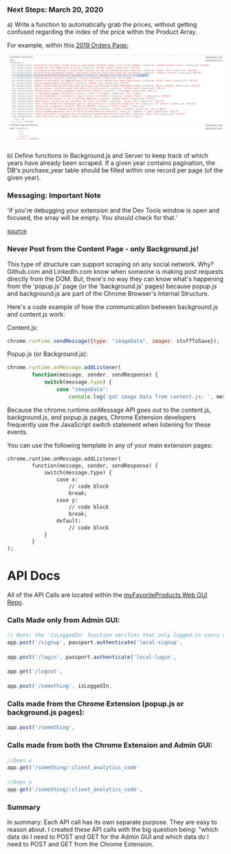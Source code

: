 <h3>Next Steps: March 20, 2020</h3>

a) Write a function to automatically grab the prices, without getting confused regarding the index of the price within the Product Array.

For example, within this <a href="https://www.amazon.com/gp/your-account/order-history?opt=ab&digitalOrders=1&unifiedOrders=1&returnTo=&orderFilter=year-2019">2019 Orders Page:</a>

<img src="img/get_price_function.png">

b) Define functions in Background.js and Server to keep track of which years have already been scraped. If a given year contains pagination, the DB's purchase_year table should be filled within one record per page (of the given year).

<h3>Messaging: Important Note</h3>

'if you're debugging your extension and the Dev Tools window is open and focused, the array will be empty. You should check for that.'

<a href='https://stackoverflow.com/questions/29681477/background-script-messaging-with-javascript'>source</a>

<h3>Never Post from the Content Page - only Background.js!</h3>

This type of structure can support scraping on any social network. Why? Github.com and LinkedIn.com know when someone is making post requests directly from the DOM. But, there's no way they can know what's happening from the 'popup.js' page (or the 'background.js' pages) because popup.js and background.js are part of the Chrome Browser's Internal Structure.

Here's a code example of how the communication between background.js and content.js work:


Content.js:
```javascript
chrome.runtime.sendMessage({type: "imageData", images: stuffToSave});
```

Popup.js (or Background.js):
```javascript
chrome.runtime.onMessage.addListener(
        function(message, sender, sendResponse) {
            switch(message.type) {
                case "imageData":
                    console.log('got image Data from content.js: ', message)

```


Because the chrome.runtime.onMessage API goes out to the content.js, background.js, and popup.js pages, Chrome Extension developers frequently use the JavaScript switch statement when listening for these events.

You can use the following template in any of your main extension pages:

```
chrome.runtime.onMessage.addListener(
        function(message, sender, sendResponse) {
            switch(message.type) {
            	case x:
				    // code block
				    break;
				case y:
				    // code block
				    break;
				default:
				    // code block
            }
        }
);
```

<h1>API Docs</h1>

All of the API Calls are located within the <a href="https://github.com/ElishaKay/myFavoriteProducts_Web_GUI">myFavoriteProducts Web GUI Repo</a>.

<h3>Calls Made only from Admin GUI:</h3>

```javascript
// Note: the 'isLoggedIn' function verifies that only logged-in users can make the API Call
app.post('/signup', passport.authenticate('local-signup', 

app.post('/login', passport.authenticate('local-login',

app.get('/logout',

app.post('/something', isLoggedIn,
```

<h3>Calls made from the Chrome Extension (popup.js or background.js pages):</h3>

```javascript
app.post('/something', 
```

<h3>Calls made from both the Chrome Extension and Admin GUI:</h3>

```javascript
//Does x
app.get('/something/:client_analytics_code'

//Does y
app.get('/something/:client_analytics_code', 
```

<h3>Summary</h3>

In summary: Each API call has its own separate purpose. They are easy to reason about. I created these API calls with the big question being: "which data do I need to POST and GET for the Admin GUI and which data do I need to POST and GET from the Chrome Extension.
